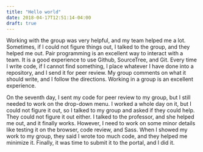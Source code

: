 ```yaml
---
title: "Hello world"
date: 2018-04-17T12:51:14-04:00
draft: true
---
```

</P>Working with the group was very helpful, and my team helped me a lot. Sometimes, if I could not figure things out, I talked to the group, and they helped me out. Pair programming is an excellent way to interact with a team. It is a good experience to use Github, SourceTree, and Git. Every time I write code, if I cannot find something, I place whatever I have done into a repository, and I send it for peer review. My group comments on what it should write, and I follow the directions. Working in a group is an excellent experience.</p>
    <p class="paragraph">On the seventh day, I sent my code for peer review to my group, but I still needed to work on the drop-down menu. I worked a whole day on it, but I could not figure it out, so I talked to my group and asked if they could help.  They could not figure it out either. I talked to the professor, and she helped me out, and it finally works. However, I need to work on some minor details like testing it on the browser, code review, and Sass. When I showed my work to my group, they said I wrote too much code, and they helped me minimize it. Finally, it was time to submit it to the portal, and I did it.
    </p>
